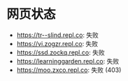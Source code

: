 # 网页状态
- https://tr--slind.repl.co: 失败
- https://vi.zogzr.repl.co: 失败
- https://ssd.zockq.repl.co: 失败
- https://learninggarden.repl.co: 失败
- https://moo.zxco.repl.co: 失败 (403)
